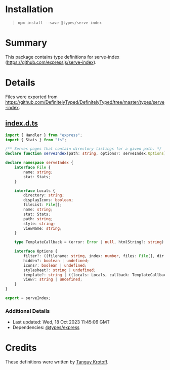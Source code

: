 # Installation

> `npm install --save @types/serve-index`

# Summary

This package contains type definitions for serve-index (https://github.com/expressjs/serve-index).

# Details

Files were exported from https://github.com/DefinitelyTyped/DefinitelyTyped/tree/master/types/serve-index.

## [index.d.ts](https://github.com/DefinitelyTyped/DefinitelyTyped/tree/master/types/serve-index/index.d.ts)

````ts
import { Handler } from "express";
import { Stats } from "fs";

/** Serves pages that contain directory listings for a given path. */
declare function serveIndex(path: string, options?: serveIndex.Options): Handler;

declare namespace serveIndex {
    interface File {
        name: string;
        stat: Stats;
    }

    interface Locals {
        directory: string;
        displayIcons: boolean;
        fileList: File[];
        name: string;
        stat: Stats;
        path: string;
        style: string;
        viewName: string;
    }

    type TemplateCallback = (error: Error | null, htmlString?: string) => void;

    interface Options {
        filter?: ((filename: string, index: number, files: File[], dir: string) => boolean) | undefined;
        hidden?: boolean | undefined;
        icons?: boolean | undefined;
        stylesheet?: string | undefined;
        template?: string | ((locals: Locals, callback: TemplateCallback) => void) | undefined;
        view?: string | undefined;
    }
}

export = serveIndex;

````

### Additional Details

* Last updated: Wed, 18 Oct 2023 11:45:06 GMT
* Dependencies: [@types/express](https://npmjs.com/package/@types/express)

# Credits

These definitions were written by [Tanguy Krotoff](https://github.com/tkrotoff).
